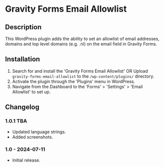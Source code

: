 # Gravity Forms Email Allowlist

## Description

This WordPress plugin adds the ability to set an allowlist of email addresses, domains and top level domains (e.g. .nl) on the email field in Gravity Forms.

## Installation

1. Search for and install the 'Gravity Forms Email Allowlist' OR Upload `gravity-forms-email-allowlist` to the `/wp-content/plugins/` directory.
2. Activate the plugin through the 'Plugins' menu in WordPress.
3. Navigate from the Dashboard to the 'Forms' > 'Settings' > 'Email Allowlist' to set up.

## Changelog

### 1.0.1 TBA

* Updated language strings.
* Added screenshots.

### 1.0 - 2024-07-11

* Initial release.
